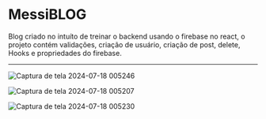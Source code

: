 # MessiBLOG

Blog criado no intuíto de treinar o backend usando o firebase no react, o projeto contém validações, criação de usuário, criação de post, delete, Hooks e propriedades do firebase.

-----

![Captura de tela 2024-07-18 005246](https://github.com/user-attachments/assets/3d8da94c-0968-4d61-8cd4-f6bcfbe7f120)

![Captura de tela 2024-07-18 005207](https://github.com/user-attachments/assets/63914b33-4d7a-4244-b7d6-75116a46dba4)

![Captura de tela 2024-07-18 005230](https://github.com/user-attachments/assets/15f33e62-dc7e-4b82-8aa8-fc380792b459)
